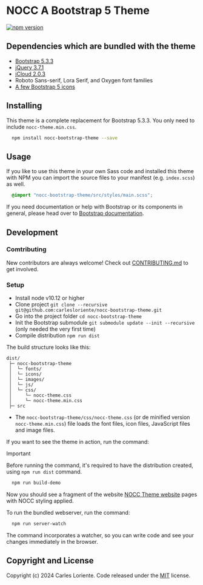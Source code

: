 # NOCC A Bootstrap 5 Theme

[![npm version](https://badge.fury.io/js/nocc-bootstrap-theme.svg)](https://www.npmjs.com/package/nocc-bootstrap-theme)

## Dependencies which are bundled with the theme

- [Bootstrap 5.3.3](https://getbootstrap.com)
- [jQuery 3.7.1](https://jquery.com)
- [jCloud 2.0.3](https://github.com/mistic100/jQCloud)
- Roboto Sans-serif, Lora Serif, and Oxygen font families
- [A few Bootstrap 5 icons](https://icons.getbootstrap.com)

## Installing

This theme is a complete replacement for Bootstrap 5.3.3. You only need to include `nocc-theme.min.css`.

```bash
  npm install nocc-bootstrap-theme --save
```

## Usage

If you like to use this theme in your own Sass code and installed this theme with NPM you can import the source files to your manifest (e.g. `index.scss`) as well.

```scss
  @import "nocc-bootstrap-theme/src/styles/main.scss";
```

If you need documentation or help with Bootstrap or its components in general,
please head over to [Bootstrap documentation](https://getbootstrap.com/docs/5.3/getting-started/introduction/).

## Development

### Comtributing

New contributors are always welcome! Check out [CONTRIBUTING.md](https://github.com/carlesloriente/nocc-bootstrap-theme/blob/master/CONTRIBUTING.md) to get involved.

### Setup

- Install node v10.12 or higher
- Clone project `git clone --recursive git@github.com:carlesloriente/nocc-bootstrap-theme.git`
- Go into the project folder `cd nocc-bootstrap-theme`
- Init the Bootstrap submodule `git submodule update --init --recursive` (only needed the very first time)
- Compile distribution `npm run dist`

The build structure looks like this:

```filesystem
dist/
 ├─ nocc-bootstrap-theme
 │  └─ fonts/
 │  └─ icons/
 │  └─ images/
 │  └─ js/
 │  └─ css/
 │     └─ nocc-theme.css
 │     └─ nocc-theme.min.css
 ├─ src
```

- The `nocc-bootstrap-theme/css/nocc-theme.css` (or de minified version `nocc-theme.min.css`) file loads the font files, icon files, JavaScript files and image files.

If you want to see the theme in action, run the command:

> [!IMPORTANT]
> Before running the command, it's required to have the distribution created, using `npm run dist` command.

```bash
  npm run build-demo
```

Now you should see a fragment of the website [NOCC Theme website](https://bootstrap-theme.notesoncloudcomputing.com) pages with NOCC styling applied.

To run the bundled webserver, run the command:

```bash
  npm run server-watch
```

The command incorporates a watcher, so you can write code and see your changes immediately in the browser.

## Copyright and License

Copyright (c) 2024 Carles Loriente. Code released under the [MIT](https://github.com/carlesloriente/nocc-bootstrap-theme/blob/master/LICENSE) license.
